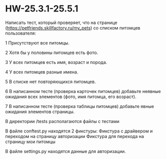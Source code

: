 # HW-25.3.1-25.5.1

Написать тест, который проверяет, что на странице (https://petfriends.skillfactory.ru/my_pets)  со списком питомцев пользователя:

1 Присутствуют все питомцы.

2 Хотя бы у половины питомцев есть фото.

3 У всех питомцев есть имя, возраст и порода.

4 У всех питомцев разные имена.

5 В списке нет повторяющихся питомцев. 

6 В написанном тесте (проверка карточек питомцев) добавьте неявные ожидания всех элементов (фото, имя питомца, его возраст).

7 В написанном тесте (проверка таблицы питомцев) добавьте явные ожидания элементов страницы.

В директории /tests располагаются файлы с тестами

В файле conftest.py находятся 2 фикстуры: Фикстура с драйвером и переходом на страницу авторизации Фикстура для перехода на страницу мои питомцы

В файле settings.py находятся данные для авторизации.
